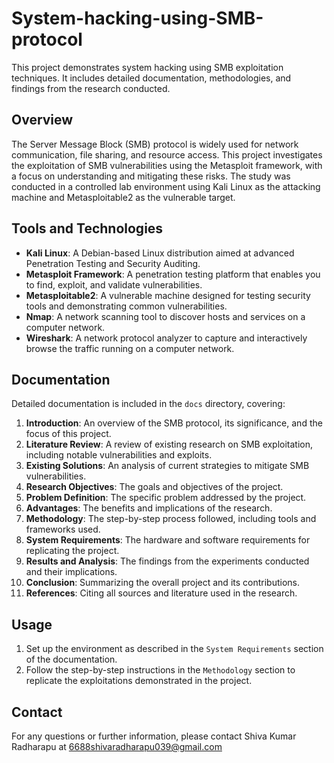 # System-hacking-using-SMB-protocol

This project demonstrates system hacking using SMB exploitation techniques. It includes detailed documentation, methodologies, and findings from the research conducted.

## Overview

The Server Message Block (SMB) protocol is widely used for network communication, file sharing, and resource access. This project investigates the exploitation of SMB vulnerabilities using the Metasploit framework, with a focus on understanding and mitigating these risks. The study was conducted in a controlled lab environment using Kali Linux as the attacking machine and Metasploitable2 as the vulnerable target.

## Tools and Technologies

- **Kali Linux**: A Debian-based Linux distribution aimed at advanced Penetration Testing and Security Auditing.
- **Metasploit Framework**: A penetration testing platform that enables you to find, exploit, and validate vulnerabilities.
- **Metasploitable2**: A vulnerable machine designed for testing security tools and demonstrating common vulnerabilities.
- **Nmap**: A network scanning tool to discover hosts and services on a computer network.
- **Wireshark**: A network protocol analyzer to capture and interactively browse the traffic running on a computer network.

## Documentation

Detailed documentation is included in the `docs` directory, covering:

1. **Introduction**: An overview of the SMB protocol, its significance, and the focus of this project.
2. **Literature Review**: A review of existing research on SMB exploitation, including notable vulnerabilities and exploits.
3. **Existing Solutions**: An analysis of current strategies to mitigate SMB vulnerabilities.
4. **Research Objectives**: The goals and objectives of the project.
5. **Problem Definition**: The specific problem addressed by the project.
6. **Advantages**: The benefits and implications of the research.
7. **Methodology**: The step-by-step process followed, including tools and frameworks used.
8. **System Requirements**: The hardware and software requirements for replicating the project.
9. **Results and Analysis**: The findings from the experiments conducted and their implications.
10. **Conclusion**: Summarizing the overall project and its contributions.
11. **References**: Citing all sources and literature used in the research.

## Usage

1. Set up the environment as described in the `System Requirements` section of the documentation.
2. Follow the step-by-step instructions in the `Methodology` section to replicate the exploitations demonstrated in the project.

## Contact

For any questions or further information, please contact Shiva Kumar Radharapu at 6688shivaradharapu039@gmail.com

